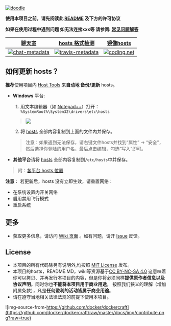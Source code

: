 [![doodle]][doodle-story]

[doodle]: http://i.imgur.com/Vui3K9P.jpg "undefined"
[doodle-story]: http://baike.baidu.com/link?url=Hoj02JsYhwUYVDaSaHSDazhfYjoqBmlzE_-K279sL3jQ3b7JQPVQi1wWX_s7tn5Vi0MuLX9oazEqpUbAGiIijiXHN1EmSXv-BMoh99MPD3a

**使用本项目之前，请先阅读此 [README](README.md) 及下方的许可协议**


**如果在使用过程中遇到问题 如无法连接xxx等 请参阅: [常见问题解答](https://github.com/racaljk/hosts/wiki/%E5%B8%B8%E8%A7%81%E9%97%AE%E9%A2%98%E8%A7%A3%E7%AD%94)**

|       [聊天室][chat-room]       |    [hosts 格式检测][travis-status]    |  [镜像hosts][mirror_of_hosts]  |
| :----------------------------: | :-----------------------------------: |  :---------------------------: |
|  [![chat-metadata]][chat-room] |  [![travis-metadata]][travis-status]  |   [![coding.net]][coding-link]  |

[chat-metadata]: https://badges.gitter.im/racaljk/hosts.svg "Join the chat at https://gitter.im/racaljk/hosts"
[chat-room]: https://gitter.im/racaljk/hosts?utm_source=badge&utm_medium=badge&utm_campaign=pr-badge&utm_content=badge "Gitter chat room"
[travis-metadata]: https://travis-ci.org/racaljk/hosts.svg "Travis CI Metadata"
[travis-status]: https://travis-ci.org/racaljk/hosts "Travis CI Status"
[coding.net]: http://i.imgur.com/JDpN8Bd.png
[coding-link]: https://coding.net/u/scaffrey/p/hosts/git "Coding"
[mirror_of_hosts]: https://coding.net/u/scaffrey/p/hosts/git/raw/master/hosts

## 如何更新 hosts？
**推荐**使用项目内 [Host Tools](tools) 来**自动地 备份/更新** hosts。

* **Windows** 平台:
   1. 用文本编辑器（如 [Notepad++](https://notepad-plus-plus.org/)）打开：`
  %SystemRoot%\System32\drivers\etc\hosts`
  > ![](http://i.imgur.com/BwW2cft.jpg)

   2. 将 [hosts][github-hosts] 全部内容复制到上面的文件内并保存。
   > 注意：如果遇到无法保存，请右键文件hosts并找到“属性” -> “安全”，然后选择你登陆的用户名，最后点击编辑，勾选“写入”即可。

* **其他平台**请将 [hosts][github-hosts] 全部内容复制到`/etc/hosts`中并保存。
> 附：[各平台 hosts 位置](http://www.wikiwand.com/zh/Hosts%E6%96%87%E4%BB%B6#/.E6.96.87.E4.BB.B6.E4.BD.8D.E7.BD.AE.E5.8F.8A.E9.BB.98.E8.AE.A4.E5.86.85.E5.AE.B9)

**注意**： 若更新后，hosts 没有立即生效，请重置网络：

   - 在系统设置内开关网络
   - 启用禁用飞行模式
   - 重启系统

## 更多
- 获取更多信息，请访问 [Wiki 页面](https://github.com/racaljk/hosts/wiki) 。如有问题，请开 [Issue](https://github.com/racaljk/hosts/issues) 反馈。


## License
- 本项目的所有代码除另有说明外,均按照 [MIT License](LICENSE) 发布。
- 本项目的hosts，README.MD，wiki等资源基于[CC BY-NC-SA 4.0](https://creativecommons.org/licenses/by-nc-sa/4.0/)
这意味着你可以拷贝、并再发行本项目的内容，但是你将必须同样**提供原作者信息以及协议声明**。同时你也**不能将本项目用于商业用途**，
按照我们狭义的理解（增加附属条款），凡是**任何盈利的活动皆属于商业用途**。
- 请在遵守当地相关法律法规的前提下使用本项目。

![img-source-from-https://github.com/docker/dockercraft](https://github.com/docker/dockercraft/raw/master/docs/img/contribute.png?raw=true)

[github-hosts]: https://raw.githubusercontent.com/racaljk/hosts/master/hosts "hosts on Github"
